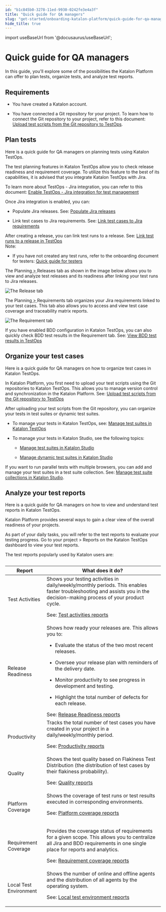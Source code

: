```yaml
---
id: "b1c845b0-3278-11ed-9930-0242fe3e4a3f"
title: "Quick guide for QA managers"
slug: "get-started/onboarding-katalon-platform/quick-guide-for-qa-managers"
hide_title: true
---
```

import useBaseUrl from '@docusaurus/useBaseUrl';


# <a id="concept-9537" class="anchor_top_offset"/><a id="ariaid-title1" class="anchor_top_offset"/>Quick guide for QA managers

<p xmlns="http://www.w3.org/1999/xhtml" className="p">In this guide, you'll explore some of the possibilities the <span className="ph">Katalon Platform</span> can offer to plan tests, organize tests, and analyze test reports.</p> 

## Requirements

                        
<div xmlns="http://www.w3.org/1999/xhtml" className="p">
  <ul className="ul"><li className="li">
      <p className="p">You have created a Katalon account.</p>
    </li><li className="li">
      <p className="p">You have connected a Git repository for your project. To learn how to connect the Git repository to your project, refer to this document: <a className="xref" href="/docs/organize/upload-test-scripts-from-a-git-repository/upload-test-scripts-from-the-git-repository-to-testops">Upload test scripts from the Git repository to TestOps</a>.</p>
    </li></ul>
</div>
        

## <a id="concept-3262" class="anchor_top_offset"/>Plan tests

<p xmlns="http://www.w3.org/1999/xhtml" className="shortdesc">Here is a quick guide for QA managers on planning tests using <span className="ph">Katalon TestOps</span>.</p> 
<p xmlns="http://www.w3.org/1999/xhtml" className="p">The test planning features in <span className="ph">Katalon TestOps</span> allow you to check release readiness and requirement coverage. To utilize this feature to the best of its capabilities, it is advised that you integrate <span className="ph">Katalon TestOps</span> with Jira. </p> 
<p xmlns="http://www.w3.org/1999/xhtml" className="p">To learn more about TestOps - Jira integration, you can refer to this document: <a className="xref" href="/docs/organize/integration-for-organizing-tests/jira-integration/enable-testops---jira-integration-for-test-management">Enable TestOps - Jira integration for test management</a></p> 
            
<div xmlns="http://www.w3.org/1999/xhtml" className="p">Once Jira integration is enabled, you can:<ul className="ul"><li className="li">
      <p className="p">Populate Jira releases. See: <a className="xref" href="/docs/plan/integration-for-test-planning/populate-jira-releases">Populate Jira releases</a></p>
    </li><li className="li">
      <p className="p">Link test cases to Jira requirements. See: <a className="xref" href="/docs/plan/integration-for-test-planning/link-test-cases-to-jira-requirements">Link test cases to Jira requirements</a></p>
    </li></ul>
</div>
            
<div xmlns="http://www.w3.org/1999/xhtml" className="p">After creating a release, you can link test runs to a release. See: <a className="xref" href="/docs/plan/link-test-runs-to-a-release-in-testops">Link test runs to a release in TestOps</a> <div className="note note note_note"><span className="note__title">Note:</span> 
    <ul className="ul"><li className="li">
        <p className="p">If you have not created any test runs, refer to the onboarding document for testers: <a className="xref" href="/docs/get-started/onboarding-katalon-platform/quick-guide-for-testers">Quick guide for testers</a></p>
      </li></ul>
  </div></div>
            
<p xmlns="http://www.w3.org/1999/xhtml" className="p">The <span className="ph menucascade"><span className="ph uicontrol">Planning</span><abbr title="and then"> &gt; </abbr><span className="ph uicontrol">Releases</span></span> tab as shown in the image below allows you to view and analyze test releases and its readiness after linking your test runs to Jira releases. </p> 
            
<p xmlns="http://www.w3.org/1999/xhtml" className="p"><img className="image" src={useBaseUrl("/d43904f0-3281-11ed-9930-0242fe3e4a3f.png")} alt="The Release tab" /></p> 
            
<p xmlns="http://www.w3.org/1999/xhtml" className="p">The <span className="ph menucascade"><span className="ph uicontrol">Planning</span><abbr title="and then"> &gt; </abbr><span className="ph uicontrol">Requirements</span></span> tab organizes your Jira requirements linked to your test cases. This tab also allows you to access and view test case coverage and traceability matrix reports.</p> 
            
<p xmlns="http://www.w3.org/1999/xhtml" className="p"><img className="image" src={useBaseUrl("/d969a4b0-3282-11ed-9930-0242fe3e4a3f.png")} alt="The Requirement tab" /></p> 
            
<p xmlns="http://www.w3.org/1999/xhtml" className="p">If you have enabled BDD configuration in <span className="ph">Katalon TestOps</span>, you can also quickly check BDD test results in the <span className="ph uicontrol">Requirement</span> tab. See: <a className="xref" href="/docs/analyze/reports/view-test-reports/view-test-reports-in-katalon-testops/view-bdd-test-results-in-testops">View BDD test results in TestOps</a></p> 
        

## <a id="concept-4959" class="anchor_top_offset"/>Organize your test cases

<p xmlns="http://www.w3.org/1999/xhtml" className="shortdesc">Here is a quick guide for QA managers on how to organize test cases in <span className="ph">Katalon TestOps</span>.</p> 
                        
<p xmlns="http://www.w3.org/1999/xhtml" className="p">In <span className="ph">Katalon Platform</span>, you  first need to upload your test scripts using the Git repositories to <span className="ph">Katalon TestOps</span>. This allows you to manage version control and synchronization in the <span className="ph">Katalon Platform</span>. See: <a className="xref" href="/docs/organize/upload-test-scripts-from-a-git-repository/upload-test-scripts-from-the-git-repository-to-testops">Upload test scripts from the Git repository to TestOps</a> </p> 
            
<div xmlns="http://www.w3.org/1999/xhtml" className="p"> After uploading your test scripts from the Git repository, you can organize your tests in test suites or dynamic test suites.<ul className="ul"><li className="li">
      <p className="p">To manage your tests in <span className="ph">Katalon TestOps</span>, see: <a className="xref" href="/docs/organize/manage-tests/test-suite/manage-test-suites-in-katalon-testops">Manage test suites in Katalon TestOps</a></p>
    </li><li className="li">
      <p className="p">To manage your tests in <span className="ph">Katalon Studio</span>, see the following topics:</p>
      <ul className="ul"><li className="li">
          <p className="p"><a className="xref" href="/docs/organize/manage-tests/test-suite/manage-test-suites-in-katalon-studio">Manage test suites in Katalon Studio</a></p>
        </li><li className="li">
          <p className="p"><a className="xref" href="/docs/organize/manage-tests/dynamic-test-suite/manage-dynamic-test-suites-in-katalon-studio">Manage dynamic test suites in Katalon Studio</a></p>
        </li></ul>
    </li></ul></div>
            
<p xmlns="http://www.w3.org/1999/xhtml" className="p">If you want to run parallel tests with multiple browsers, you can add and manage your test suites in a test suite collection. See: <a className="xref" href="/docs/organize/manage-tests/manage-test-suite-collections-in-katalon-studio">Manage test suite collections in Katalon Studio</a>.</p> 
        

## <a id="concept-6067" class="anchor_top_offset"/>Analyze your test reports

<p xmlns="http://www.w3.org/1999/xhtml" className="shortdesc">Here is a quick guide for QA managers on how to view and understand   test reports in <span className="ph">Katalon TestOps</span>.</p> 
                        
<p xmlns="http://www.w3.org/1999/xhtml" className="p"><span className="ph">Katalon Platform</span> provides several ways to gain a clear view of the overall readiness of your projects.</p> 
            
<p xmlns="http://www.w3.org/1999/xhtml" className="p">As part of your daily tasks, you will refer to the  test reports to evaluate your testing progress. Go to your project &gt;  <span className="ph uicontrol">Reports</span> on the  <span className="ph">Katalon TestOps</span> dashboard to view your test reports. </p> 
            
<p xmlns="http://www.w3.org/1999/xhtml" className="p">The test reports popularly used by Katalon users are: </p> 
            
<div xmlns="http://www.w3.org/1999/xhtml" className="p">
  <table className="table anchor_top_offset" id="concept-6067__03a282f2-305a-4e93-abef-499952260083"><caption /><colgroup><col style={{width: '50%'}} /><col style={{width: '50%'}} /></colgroup><thead className="thead"><tr className><th className="entry anchor_top_offset" id="concept-6067__03a282f2-305a-4e93-abef-499952260083__entry__1">Report</th><th className="entry anchor_top_offset" id="concept-6067__03a282f2-305a-4e93-abef-499952260083__entry__2">What does it do?</th></tr></thead><tbody className="tbody"><tr className><td className="entry" headers="concept-6067__03a282f2-305a-4e93-abef-499952260083__entry__1 concept-6067__03a282f2-305a-4e93-abef-499952260083__entry__2 ">Test Activities</td><td className="entry" headers="concept-6067__03a282f2-305a-4e93-abef-499952260083__entry__1 concept-6067__03a282f2-305a-4e93-abef-499952260083__entry__2 ">Shows your testing activities in daily/weekly/monthly periods. This enables faster troubleshooting and assists you in the decision-making process of your product cycle. <p className="p">See: <a className="xref" href="/docs/analyze/reports/view-test-reports/view-test-reports-in-katalon-testops/view-testops-dashboard/test-activities-reports">Test activities reports</a></p></td></tr><tr className><td className="entry" headers="concept-6067__03a282f2-305a-4e93-abef-499952260083__entry__1 concept-6067__03a282f2-305a-4e93-abef-499952260083__entry__2 ">Release Readiness</td><td className="entry" headers="concept-6067__03a282f2-305a-4e93-abef-499952260083__entry__1 concept-6067__03a282f2-305a-4e93-abef-499952260083__entry__2 ">Shows how ready your releases are. This allows you to:<div className="p">
            <ul className="ul"><li className="li">
                <p className="p">Evaluate the status of the two most recent releases.</p>
              </li><li className="li">
                <p className="p">Oversee your release plan with reminders of the delivery date.</p>
              </li><li className="li">
                <p className="p">Monitor productivity to see progress in development and testing.</p>
              </li><li className="li">
                <p className="p">Highlight the total number of defects for each release.</p>
              </li></ul>
          </div>See: <a className="xref" href="/docs/analyze/reports/view-test-reports/view-test-reports-in-katalon-testops/view-testops-dashboard/release-readiness-reports">Release Readiness reports</a></td></tr><tr className><td className="entry" headers="concept-6067__03a282f2-305a-4e93-abef-499952260083__entry__1 concept-6067__03a282f2-305a-4e93-abef-499952260083__entry__2 ">Productivity</td><td className="entry" headers="concept-6067__03a282f2-305a-4e93-abef-499952260083__entry__1 concept-6067__03a282f2-305a-4e93-abef-499952260083__entry__2 ">Tracks the total number of test cases you have created in your project in a daily/weekly/monthly period. <p className="p">See: <a className="xref" href="/docs/analyze/reports/view-test-reports/view-test-reports-in-katalon-testops/view-testops-dashboard/productivity-reports">Productivity reports</a></p></td></tr><tr className><td className="entry" headers="concept-6067__03a282f2-305a-4e93-abef-499952260083__entry__1 concept-6067__03a282f2-305a-4e93-abef-499952260083__entry__2 ">Quality</td><td className="entry" headers="concept-6067__03a282f2-305a-4e93-abef-499952260083__entry__1 concept-6067__03a282f2-305a-4e93-abef-499952260083__entry__2 ">Shows the test quality based on Flakiness Test Distribution (the distribution of test cases by their flakiness probability). <p className="p">See: <a className="xref" href="/docs/analyze/reports/view-test-reports/view-test-reports-in-katalon-testops/view-testops-dashboard/quality-reports">Quality reports</a></p></td></tr><tr className><td className="entry" headers="concept-6067__03a282f2-305a-4e93-abef-499952260083__entry__1 concept-6067__03a282f2-305a-4e93-abef-499952260083__entry__2 ">Platform Coverage</td><td className="entry" headers="concept-6067__03a282f2-305a-4e93-abef-499952260083__entry__1 concept-6067__03a282f2-305a-4e93-abef-499952260083__entry__2 ">Shows the coverage of test runs or test results executed in corresponding environments. <p className="p">See: <a className="xref" href="/docs/analyze/reports/view-test-reports/view-test-reports-in-katalon-testops/view-testops-dashboard/platform-coverage-reports">Platform coverage reports</a></p></td></tr><tr className><td className="entry" headers="concept-6067__03a282f2-305a-4e93-abef-499952260083__entry__1 concept-6067__03a282f2-305a-4e93-abef-499952260083__entry__2 ">Requirement Coverage</td><td className="entry" headers="concept-6067__03a282f2-305a-4e93-abef-499952260083__entry__1 concept-6067__03a282f2-305a-4e93-abef-499952260083__entry__2 ">
          <p className="p">Provides the coverage status of requirements for a given scope. This allows you to centralize all Jira and BDD requirements in one single place for reports and analytics. </p><p className="p" /><p className="p">See: <a className="xref" href="/docs/analyze/reports/view-test-reports/view-test-reports-in-katalon-testops/view-testops-dashboard/requirement-coverage-reports">Requirement coverage reports</a></p>
        </td></tr><tr className><td className="entry" headers="concept-6067__03a282f2-305a-4e93-abef-499952260083__entry__1 concept-6067__03a282f2-305a-4e93-abef-499952260083__entry__2 ">Local Test Environment</td><td className="entry" headers="concept-6067__03a282f2-305a-4e93-abef-499952260083__entry__1 concept-6067__03a282f2-305a-4e93-abef-499952260083__entry__2 ">Shows the number of online and offline agents and the distribution of all agents by the operating system. <p className="p">See: <a className="xref" href="/docs/analyze/reports/view-test-reports/view-test-reports-in-katalon-testops/view-testops-dashboard/local-test-environment-reports">Local test environment reports</a></p></td></tr></tbody></table>
</div>
        
